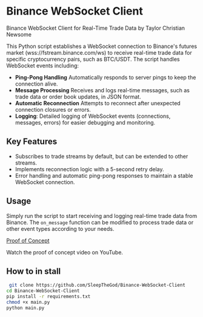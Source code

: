 # Binance WebSocket Client

Binance WebSocket Client for Real-Time Trade Data by Taylor Christian Newsome

This Python script establishes a WebSocket connection to Binance's futures market (wss://fstream.binance.com/ws) to receive real-time trade data for specific cryptocurrency pairs, such as BTC/USDT. The script handles WebSocket events including:

- **Ping-Pong Handling** Automatically responds to server pings to keep the connection alive.
- **Message Processing** Receives and logs real-time messages, such as trade data or order book updates, in JSON format.
- **Automatic Reconnection** Attempts to reconnect after unexpected connection closures or errors.
- **Logging**: Detailed logging of WebSocket events (connections, messages, errors) for easier debugging and monitoring.

## Key Features
- Subscribes to trade streams by default, but can be extended to other streams.
- Implements reconnection logic with a 5-second retry delay.
- Error handling and automatic ping-pong responses to maintain a stable WebSocket connection.

## Usage
Simply run the script to start receiving and logging real-time trade data from Binance. The `on_message` function can be modified to process trade data or other event types according to your needs.

[Proof of Concept](https://www.youtube.com/watch?v=CXruFsa1SMQ)

Watch the proof of concept video on YouTube.

## How to in stall
```bash
 git clone https://github.com/SleepTheGod/Binance-WebSocket-Client
cd Binance-WebSocket-Client
pip install -r requirements.txt
chmod +x main.py
python main.py
```
